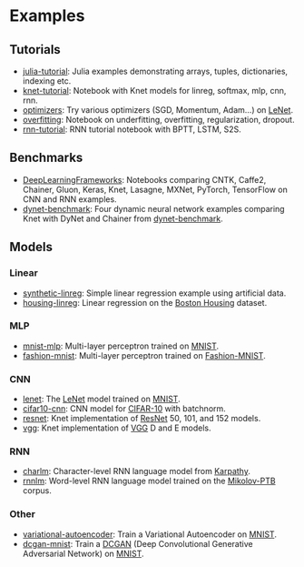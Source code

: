 # Examples

## Tutorials
- [julia-tutorial](julia-tutorial): Julia examples demonstrating arrays, tuples, dictionaries, indexing etc.
- [knet-tutorial](knet-tutorial): Notebook with Knet models for linreg, softmax, mlp, cnn, rnn.
- [optimizers](optimizers): Try various optimizers (SGD, Momentum, Adam...) on [LeNet].
- [overfitting](overfitting): Notebook on underfitting, overfitting, regularization, dropout.
- [rnn-tutorial](rnn-tutorial): RNN tutorial notebook with BPTT, LSTM, S2S.

## Benchmarks
- [DeepLearningFrameworks](DeepLearningFrameworks): Notebooks comparing CNTK, Caffe2, Chainer, Gluon, Keras, Knet, Lasagne, MXNet, PyTorch, TensorFlow on CNN and RNN examples.
- [dynet-benchmark](dynet-benchmark): Four dynamic neural network examples comparing Knet with DyNet and Chainer from [dynet-benchmark](https://github.com/neulab/dynet-benchmark).

## Models

### Linear
- [synthetic-linreg](synthetic-linreg): Simple linear regression example using artificial data.
- [housing-linreg](housing-linreg): Linear regression on the [Boston Housing] dataset.

### MLP
- [mnist-mlp](mnist-mlp): Multi-layer perceptron trained on [MNIST].
- [fashion-mnist](fashion-mnist): Multi-layer perceptron trained on [Fashion-MNIST].

### CNN
- [lenet](lenet): The [LeNet] model trained on [MNIST].
- [cifar10-cnn](cifar10-cnn): CNN model for [CIFAR-10] with batchnorm.
- [resnet](resnet): Knet implementation of [ResNet] 50, 101, and 152 models.
- [vgg](vgg): Knet implementation of [VGG] D and E models.

### RNN
- [charlm](charlm): Character-level RNN language model from [Karpathy].
- [rnnlm](rnnlm): Word-level RNN language model trained on the [Mikolov-PTB] corpus.

### Other
- [variational-autoencoder](variational-autoencoder): Train a Variational Autoencoder on [MNIST].
- [dcgan-mnist](dcgan-mnist): Train a [DCGAN](https://arxiv.org/abs/1511.06434) (Deep Convolutional Generative Adversarial Network) on [MNIST].


[MNIST]: http://yann.lecun.com/exdb/mnist
[LeNet]: http://yann.lecun.com/exdb/lenet
[Boston Housing]: https://archive.ics.uci.edu/ml/machine-learning-databases/housing
[CIFAR-10]: http://www.cs.toronto.edu/~kriz/cifar.html
[IMDB]: http://ai.stanford.edu/~amaas/data/sentiment
[Shakespeare]: http://www.gutenberg.org/ebooks/100
[Mikolov-PTB]: http://www.fit.vutbr.cz/~imikolov/rnnlm
[Fashion-MNIST]: https://github.com/zalandoresearch/fashion-mnist
[Karpathy]: http://karpathy.github.io/2015/05/21/rnn-effectiveness
[ResNet]: https://github.com/KaimingHe/deep-residual-networks
[VGG]: http://www.robots.ox.ac.uk/~vgg/research/very_deep
